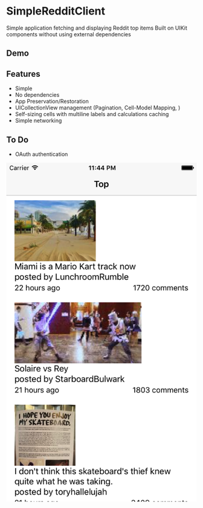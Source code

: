 SimpleRedditClient
===================

Simple application fetching and displaying Reddit top items
Built on UIKit components without using external dependencies


Demo
--

Features
--
- Simple
- No dependencies
- App Preservation/Restoration
- UICollectionView management (Pagination, Cell-Model Mapping, )
- Self-sizing cells with multiline labels and calculations caching
- Simple networking


To Do
--
- OAuth authentication


![ScreenShot](Demo.png)